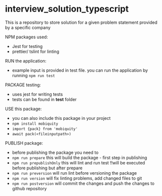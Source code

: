 # interview_solution_typescript
This is a repository to store solution for a given problem statement provided by a specific company

NPM packages used: 
- Jest for testing
- prettier/ tslint for linting

RUN the application: 
- example input is provided in test file. you can run the application by running `npm run test`

PACKAGE testing:
- uses jest for writing tests
- tests can be found in __test__ folder

USE this package:
- you can also include this package in your project
- `npm install mobiquity`
- `import {pack} from 'mobiquity'`
- `await pack(<fileinputpath>)`

PUBLISH package:
- before publishing the package you need to 
- `npm run prepare` this will build the package - first step in publishing
- `npm run prepublishOnly` this will lint and run test !!will be executed before publishing but after prepare
- `npm run preversion` will run lint before versioning the package
- `npm run version` will fix linting problems, add changed files to git
- `npm run postversion` will commit the changes and push the changes to github repository